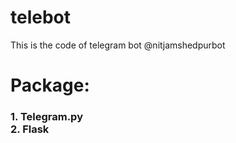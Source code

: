 # telebot
This is the code of telegram bot @nitjamshedpurbot
<h1>Package:
 <h3>1. Telegram.py</br>
 2. Flask</h3>
